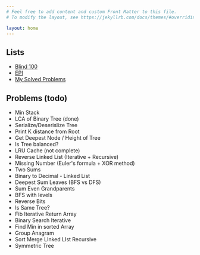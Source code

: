 ```yaml
---
# Feel free to add content and custom Front Matter to this file.
# To modify the layout, see https://jekyllrb.com/docs/themes/#overriding-theme-defaults

layout: home
---
```



Lists
------------
- [Blind 100](pages/lists/blind100.html)
- [EPI](pages/lists/epi.html)
- [My Solved Problems](/problems/)


Problems (todo)
-----------------
- Min Stack
- LCA of Binary Tree (done)
- Serialize/Deserislize Tree
- Print K distance from Root
- Get Deepest Node / Height of Tree
- Is Tree balanced?
- LRU Cache (not complete)
- Reverse Linked List (Iterative + Recursive)
- Missing Number (Euler's formula + XOR method)
- Two Sums
- Binary to Decimal - Linked List
- Deepest Sum Leaves (BFS vs DFS)
- Sum Even Grandparents
- BFS with levels
- Reverse Bits
- Is Same Tree?
- Fib Iterative Return Array
- Binary Search Iterative
- Find Min in sorted Array
- Group Anagram
- Sort Merge LInked LIst Recursive
- Symmetric Tree
